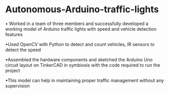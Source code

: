 # Autonomous-Arduino-traffic-lights
• Worked in a team of three members and successfully developed a working model of Arduino traffic lights with speed and vehicle detection features

•Used OpenCV with Python to detect and count vehicles, IR sensors to detect the speed

•Assembled the hardware components and sketched the Arduino Uno circuit layout on TinkerCAD in symbiosis with the code required to run the project

•This model can help in maintaining proper traffic management without any supervision
